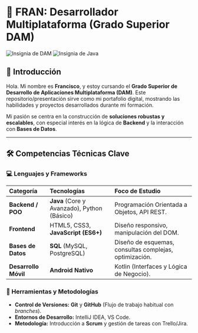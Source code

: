 # 🚀 FRAN: Desarrollador Multiplataforma (Grado Superior DAM)

![Insignia de DAM](https://img.shields.io/badge/Grado%20Superior-DAM-4CAF50) 
![Insignia de Java](https://img.shields.io/badge/Lenguaje%20Principal-Java-orange)

## 👤 Introducción

Hola. Mi nombre es **Francisco**, y estoy cursando el **Grado Superior de Desarrollo de Aplicaciones Multiplataforma (DAM)**. Este repositorio/presentación sirve como mi portafolio digital, mostrando las habilidades y proyectos desarrollados durante mi formación.

Mi pasión se centra en la construcción de **soluciones robustas y escalables**, con especial interés en la lógica de **Backend** y la interacción con **Bases de Datos**.

---

## 🛠️ Competencias Técnicas Clave

### 💻 Lenguajes y Frameworks

| Categoría | Tecnologías | Foco de Estudio |
| :--- | :--- | :--- |
| **Backend / POO** | **Java** (Core y Avanzado), Python (Básico) | Programación Orientada a Objetos, API REST. |
| **Frontend** | HTML5, CSS3, **JavaScript (ES6+)** | Diseño responsivo, manipulación del DOM. |
| **Bases de Datos** | **SQL** (MySQL, PostgreSQL) | Diseño de esquemas, consultas complejas, optimización. |
| **Desarrollo Móvil** | **Android Nativo** | Kotlin (Interfaces y Lógica de Negocio). |

### 🔧 Herramientas y Metodologías

* **Control de Versiones:** **Git** y **GitHub** (Flujo de trabajo habitual con *branches*).
* **Entornos de Desarrollo:** IntelliJ IDEA, VS Code.
* **Metodología:** Introducción a **Scrum** y gestión de tareas con Trello/Jira.
